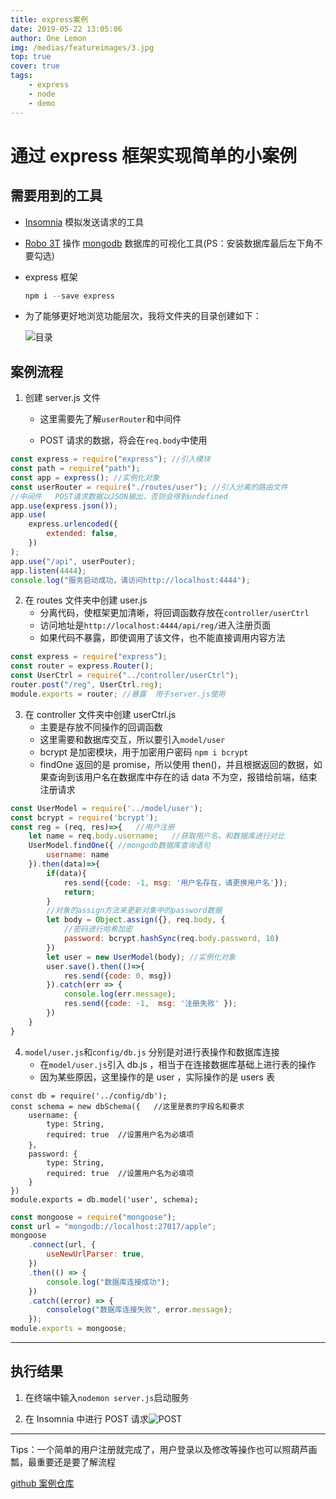 ```yaml
---
title: express案例
date: 2019-05-22 13:05:06
author: One Lemon
img: /medias/featureimages/3.jpg
top: true
cover: true
tags: 
	- express
	- node 
	- demo
---
```


# 通过 express 框架实现简单的小案例

## 需要用到的工具

- [Insomnia](https://insomnia.rest/download/) 模拟发送请求的工具

- [Robo 3T](https://robomongo.org/download) 操作 [mongodb](https://www.mongodb.com/download-center/community) 数据库的可视化工具(PS：安装数据库最后左下角不要勾选)

- express 框架

  ```powershell
  npm i --save express
  ```

  <!-- more -->

- 为了能够更好地浏览功能层次，我将文件夹的目录创建如下：

  ![目录](/medias/images/path.png)

## 案例流程

1. 创建 server.js 文件

   - 这里需要先了解`userRouter`和中间件

   - POST 请求的数据，将会在`req.body`中使用

```js
const express = require("express"); //引入模块
const path = require("path");
const app = express(); //实例化对象
const userRouter = require("./routes/user"); //引入分离的路由文件
//中间件	POST请求数据以JSON输出，否则会得到undefined
app.use(express.json());
app.use(
	express.urlencoded({
		extended: false,
	})
);
app.use("/api", userPouter);
app.listen(4444);
console.log("服务启动成功，请访问http://localhost:4444");
```

2. 在 routes 文件夹中创建 user.js
   - 分离代码，使框架更加清晰，将回调函数存放在`controller/userCtrl`
   - 访问地址是`http://localhost:4444/api/reg/`进入注册页面
   - 如果代码不暴露，即使调用了该文件，也不能直接调用内容方法

```js
const express = require("express");
const router = express.Router();
const UserCtrl = require("../controller/userCtrl");
router.post("/reg", UserCtrl.reg);
module.exports = router; //暴露  用于server.js使用
```

3. 在 controller 文件夹中创建 userCtrl.js
   - 主要是存放不同操作的回调函数
   - 这里需要和数据库交互，所以要引入`model/user`
   - bcrypt 是加密模块，用于加密用户密码 `npm i bcrypt`
   - findOne 返回的是 promise，所以使用 then()，并且根据返回的数据，如果查询到该用户名在数据库中存在的话 data 不为空，报错给前端，结束注册请求

```js
const UserModel = require('../model/user');
const bcrypt = require('bcrypt');
const reg = (req, res)=>{	//用户注册
    let name = req.body.username;	//获取用户名，和数据库进行对比
    UserModel.findOne({	//mongodb数据库查询语句
        username: name
    }).then(data)=>{
        if(data){
            res.send({code: -1, msg: '用户名存在，请更换用户名'});
            return;
        }
        //对象的assign方法来更新对象中的password数据
     	let body = Object.assign({}, req.body, {
            //密码进行哈希加密
            password: bcrypt.hashSync(req.body.password, 10)
        })
        let user = new UserModel(body);	//实例化对象
        user.save().then(()=>{
            res.send({code: 0, msg})
        }).catch(err => {
            console.log(err.message);
            res.send({code: -1,  msg: '注册失败' });
        })
    }
}
```

4. `model/user.js`和`config/db.js` 分别是对进行表操作和数据库连接
   - 在`model/user.js`引入 db.js ，相当于在连接数据库基础上进行表的操作
   - 因为某些原因，这里操作的是 user ，实际操作的是 users 表

```JS
const db = require('../config/db');
const schema = new dbSchema({	//这里是表的字段名和要求
    username: {
        type: String,
        required: true	//设置用户名为必填项
    }，
    password: {
        type: String,
        required: true	//设置用户名为必填项
	}
})
module.exports = db.model('user', schema);
```

```js
const mongoose = require("mongoose");
const url = "mongodb://localhost:27017/apple";
mongoose
	.connect(url, {
		useNewUrlParser: true,
	})
	.then(() => {
		console.log("数据库连接成功");
	})
	.catch((error) => {
		consolelog("数据库连接失败", error.message);
	});
module.exports = mongoose;
```

---

## 执行结果

1. 在终端中输入`nodemon server.js`启动服务

2. 在 Insomnia 中进行 POST 请求![POST](/medias/images/POST.png)

---

Tips：一个简单的用户注册就完成了，用户登录以及修改等操作也可以照葫芦画瓢，最重要还是要了解流程

[github 案例仓库](https://github.com/One-Lemon/express-demo)
